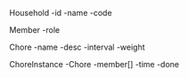 Household
-id
-name
-code

Member
-role

Chore
-name
-desc
-interval
-weight

ChoreInstance
-Chore
-member[]
-time
-done
